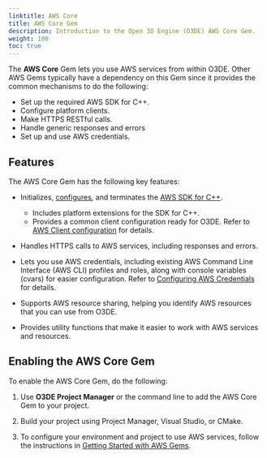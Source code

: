 ```yaml
---
linktitle: AWS Core
title: AWS Core Gem
description: Introduction to the Open 3D Engine (O3DE) AWS Core Gem.
weight: 100
toc: true
---
```


The **AWS Core** Gem lets you use AWS services from within O3DE. Other AWS Gems typically have a dependency on this Gem since it provides the common mechanisms to do the following:
* Set up the required AWS SDK for C++.
* Configure platform clients.
* Make HTTPS RESTful calls.
* Handle generic responses and errors
* Set up and use AWS credentials.

## Features

The AWS Core Gem has the following key features:

* Initializes, [configures](https://docs.aws.amazon.com/sdk-for-cpp/v1/developer-guide/configuring.html), and terminates the [AWS SDK for C++](https://docs.aws.amazon.com/sdk-for-cpp/v1/developer-guide/welcome.html).
    * Includes platform extensions for the SDK for C++.
    * Provides a common client configuration ready for O3DE. Refer to [AWS Client configuration](https://docs.aws.amazon.com/sdk-for-cpp/v1/developer-guide/client-config.html) for details.

* Handles HTTPS calls to AWS services, including responses and errors.
* Lets you use AWS credentials, including existing AWS Command Line Interface (AWS CLI) profiles and roles, along with console variables (cvars) for easier configuration. Refer to [Configuring AWS Credentials](./configuring-credentials/) for details.
* Supports AWS resource sharing, helping you identify AWS resources that you can use from O3DE.
* Provides utility functions that make it easier to work with AWS services and resources.

## Enabling the AWS Core Gem

To enable the AWS Core Gem, do the following:

1. Use **O3DE Project Manager** or the command line to add the AWS Core Gem to your project.

1. Build your project using Project Manager, Visual Studio, or CMake.

1. To configure your environment and project to use AWS services, follow the instructions in [Getting Started with AWS Gems](./getting-started/).

